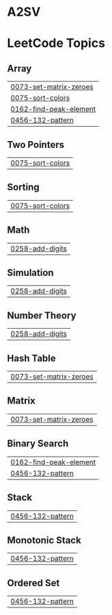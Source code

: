# A2SV
<!---LeetCode Topics Start-->
# LeetCode Topics
## Array
|  |
| ------- |
| [0073-set-matrix-zeroes](https://github.com/MyBaida/A2SV/tree/master/0073-set-matrix-zeroes) |
| [0075-sort-colors](https://github.com/MyBaida/A2SV/tree/master/0075-sort-colors) |
| [0162-find-peak-element](https://github.com/MyBaida/A2SV/tree/master/0162-find-peak-element) |
| [0456-132-pattern](https://github.com/MyBaida/A2SV/tree/master/0456-132-pattern) |
## Two Pointers
|  |
| ------- |
| [0075-sort-colors](https://github.com/MyBaida/A2SV/tree/master/0075-sort-colors) |
## Sorting
|  |
| ------- |
| [0075-sort-colors](https://github.com/MyBaida/A2SV/tree/master/0075-sort-colors) |
## Math
|  |
| ------- |
| [0258-add-digits](https://github.com/MyBaida/A2SV/tree/master/0258-add-digits) |
## Simulation
|  |
| ------- |
| [0258-add-digits](https://github.com/MyBaida/A2SV/tree/master/0258-add-digits) |
## Number Theory
|  |
| ------- |
| [0258-add-digits](https://github.com/MyBaida/A2SV/tree/master/0258-add-digits) |
## Hash Table
|  |
| ------- |
| [0073-set-matrix-zeroes](https://github.com/MyBaida/A2SV/tree/master/0073-set-matrix-zeroes) |
## Matrix
|  |
| ------- |
| [0073-set-matrix-zeroes](https://github.com/MyBaida/A2SV/tree/master/0073-set-matrix-zeroes) |
## Binary Search
|  |
| ------- |
| [0162-find-peak-element](https://github.com/MyBaida/A2SV/tree/master/0162-find-peak-element) |
| [0456-132-pattern](https://github.com/MyBaida/A2SV/tree/master/0456-132-pattern) |
## Stack
|  |
| ------- |
| [0456-132-pattern](https://github.com/MyBaida/A2SV/tree/master/0456-132-pattern) |
## Monotonic Stack
|  |
| ------- |
| [0456-132-pattern](https://github.com/MyBaida/A2SV/tree/master/0456-132-pattern) |
## Ordered Set
|  |
| ------- |
| [0456-132-pattern](https://github.com/MyBaida/A2SV/tree/master/0456-132-pattern) |
<!---LeetCode Topics End-->